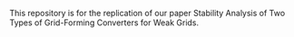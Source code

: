 This repository is for the replication of our paper Stability Analysis of Two Types of Grid-Forming Converters for Weak Grids.
